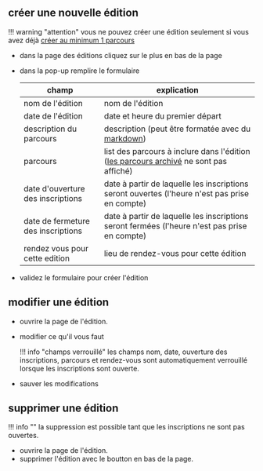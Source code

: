 ## créer une nouvelle édition
!!! warning "attention"
    vous ne pouvez créer une édition seulement si vous avez déjà [créer au minimum 1 parcours](../parcours.md#creer-un-nouveau-parcours)
- dans la page des éditions cliquez sur le plus en bas de la page
- dans la pop-up remplire le formulaire

    champ                   |   explication
    ------------------------|----------------
    nom de l'édition        | nom de l'édition
    date de l'édition       | date et heure du premier départ
    description du parcours | description (peut être formatée avec du [markdown](../index.md#description-en-markdown))
    parcours                | list des parcours à inclure dans l'édition ([les parcours archivé](../parcours.md#des-archiver-un-parcours) ne sont pas affiché)
    date d'ouverture des inscriptions| date à partir de laquelle les inscriptions seront ouvertes (l'heure n'est pas prise en compte)
    date de fermeture des inscriptions| date à partir de laquelle les inscriptions seront fermées (l'heure n'est pas prise en compte)
    rendez vous pour cette edition| lieu de rendez-vous pour cette édition

- validez le formulaire pour créer l'édition

## modifier une édition
- ouvrire la page de l'édition.
- modifier ce qu'il vous faut 

    !!! info "champs verrouillé"
        les champs nom, date,  ouverture des inscriptions, parcours et rendez-vous sont automatiquement verrouillé lorsque les inscriptions sont ouverte.

- sauver les modifications

## supprimer une édition
!!! info ""
    la suppression est possible tant que les inscriptions ne sont pas ouvertes.
- ouvrire la page de l'édition.
- supprimer l'édition avec le boutton en bas de la page.
